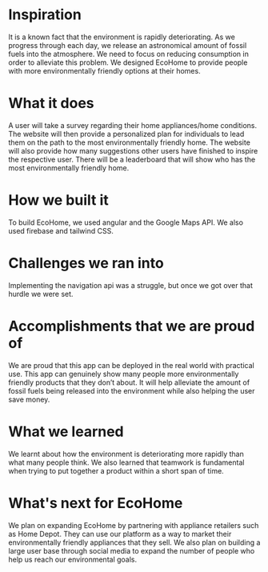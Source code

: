 # Inspiration
It is a known fact that the environment is rapidly deteriorating. As we progress through each day, we release an astronomical amount of fossil fuels into the atmosphere. We need to focus on reducing consumption in order to alleviate this problem. We designed EcoHome to provide people with more environmentally friendly options at their homes.

# What it does
A user will take a survey regarding their home appliances/home conditions. The website will then provide a personalized plan for individuals to lead them on the path to the most environmentally friendly home. The website will also provide how many suggestions other users have finished to inspire the respective user. There will be a leaderboard that will show who has the most environmentally friendly home.

# How we built it
To build EcoHome, we used angular and the Google Maps API. We also used firebase and tailwind CSS.

# Challenges we ran into
Implementing the navigation api was a struggle, but once we got over that hurdle we were set.

# Accomplishments that we are proud of
We are proud that this app can be deployed in the real world with practical use. This app can genuinely show many people more environmentally friendly products that they don’t about. It will help alleviate the amount of fossil fuels being released into the environment while also helping the user save money.

# What we learned
We learnt about how the environment is deteriorating more rapidly than what many people think. We also learned that teamwork is fundamental when trying to put together a product within a short span of time.

# What's next for EcoHome
We plan on expanding EcoHome by partnering with appliance retailers such as Home Depot. They can use our platform as a way to market their environmentally friendly appliances that they sell. We also plan on building a large user base through social media to expand the number of people who help us reach our environmental goals.
